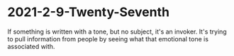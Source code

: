 # 2021-2-9-Twenty-Seventh

If something is written with a tone, but no subject, it's an invoker.  It's trying to pull information from people by seeing what that emotional tone is associated with.